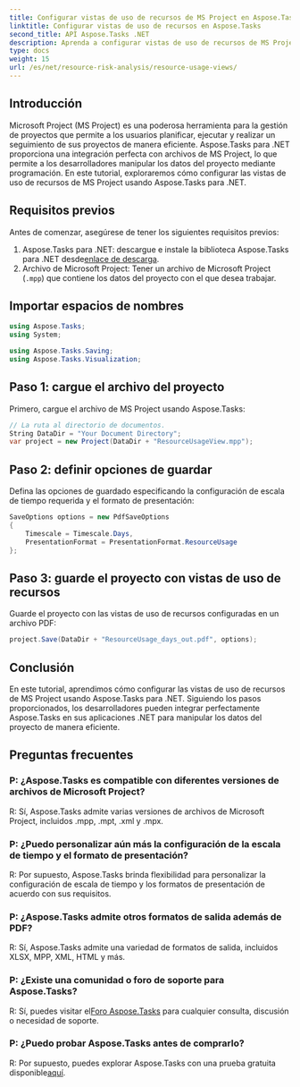 ```yaml
---
title: Configurar vistas de uso de recursos de MS Project en Aspose.Tasks
linktitle: Configurar vistas de uso de recursos en Aspose.Tasks
second_title: API Aspose.Tasks .NET
description: Aprenda a configurar vistas de uso de recursos de MS Project usando Aspose.Tasks para .NET. Guía paso a paso con ejemplos de código incluidos.
type: docs
weight: 15
url: /es/net/resource-risk-analysis/resource-usage-views/
---
```

## Introducción
Microsoft Project (MS Project) es una poderosa herramienta para la gestión de proyectos que permite a los usuarios planificar, ejecutar y realizar un seguimiento de sus proyectos de manera eficiente. Aspose.Tasks para .NET proporciona una integración perfecta con archivos de MS Project, lo que permite a los desarrolladores manipular los datos del proyecto mediante programación. En este tutorial, exploraremos cómo configurar las vistas de uso de recursos de MS Project usando Aspose.Tasks para .NET.
## Requisitos previos
Antes de comenzar, asegúrese de tener los siguientes requisitos previos:
1.  Aspose.Tasks para .NET: descargue e instale la biblioteca Aspose.Tasks para .NET desde[enlace de descarga](https://releases.aspose.com/tasks/net/).
2. Archivo de Microsoft Project: Tener un archivo de Microsoft Project (`.mpp`) que contiene los datos del proyecto con el que desea trabajar.

## Importar espacios de nombres
```csharp
using Aspose.Tasks;
using System;

using Aspose.Tasks.Saving;
using Aspose.Tasks.Visualization;
```
## Paso 1: cargue el archivo del proyecto
Primero, cargue el archivo de MS Project usando Aspose.Tasks:
```csharp
// La ruta al directorio de documentos.
String DataDir = "Your Document Directory";
var project = new Project(DataDir + "ResourceUsageView.mpp");
```
## Paso 2: definir opciones de guardar
Defina las opciones de guardado especificando la configuración de escala de tiempo requerida y el formato de presentación:
```csharp
SaveOptions options = new PdfSaveOptions
{
    Timescale = Timescale.Days,
    PresentationFormat = PresentationFormat.ResourceUsage
};
```
## Paso 3: guarde el proyecto con vistas de uso de recursos
Guarde el proyecto con las vistas de uso de recursos configuradas en un archivo PDF:
```csharp
project.Save(DataDir + "ResourceUsage_days_out.pdf", options);
```

## Conclusión
En este tutorial, aprendimos cómo configurar las vistas de uso de recursos de MS Project usando Aspose.Tasks para .NET. Siguiendo los pasos proporcionados, los desarrolladores pueden integrar perfectamente Aspose.Tasks en sus aplicaciones .NET para manipular los datos del proyecto de manera eficiente.

## Preguntas frecuentes
### P: ¿Aspose.Tasks es compatible con diferentes versiones de archivos de Microsoft Project?
R: Sí, Aspose.Tasks admite varias versiones de archivos de Microsoft Project, incluidos .mpp, .mpt, .xml y .mpx.
### P: ¿Puedo personalizar aún más la configuración de la escala de tiempo y el formato de presentación?
R: Por supuesto, Aspose.Tasks brinda flexibilidad para personalizar la configuración de escala de tiempo y los formatos de presentación de acuerdo con sus requisitos.
### P: ¿Aspose.Tasks admite otros formatos de salida además de PDF?
R: Sí, Aspose.Tasks admite una variedad de formatos de salida, incluidos XLSX, MPP, XML, HTML y más.
### P: ¿Existe una comunidad o foro de soporte para Aspose.Tasks?
 R: Sí, puedes visitar el[Foro Aspose.Tasks](https://forum.aspose.com/c/tasks/15) para cualquier consulta, discusión o necesidad de soporte.
### P: ¿Puedo probar Aspose.Tasks antes de comprarlo?
 R: Por supuesto, puedes explorar Aspose.Tasks con una prueba gratuita disponible[aquí](https://releases.aspose.com/).